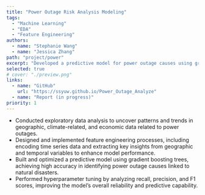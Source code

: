 ```yaml
---
title: "Power Outage Risk Analysis Modeling"
tags:
  - "Machine Learning"
  - "EDA"
  - "Feature Engineering"
authors:
  - name: "Stephanie Wang"
  - name: "Jessica Zhang"
path: "project/power"
excerpt: "Developed a predictive model for power outage causes using gradient boosting trees, integrating feature engineering on geographic, climate, and economic data to enhance performance. Conducted exploratory data analysis and hyperparameter tuning to improve accuracy, recall, and reliability in identifying outages linked to natural disasters."
selected: true
# cover: "./preview.png"
links:
  - name: "GitHub"
    url: "https://ssyuw.github.io/Power_Outage_Analyze"
  - name: "Report (in progress)"
priority: 1
---
```


- Conducted exploratory data analysis to uncover patterns and trends in geographic, climate-related, and economic
data related to power outages.
- Designed and implemented feature engineering processes, including encoding time series data and extracting key
insights from geographic and temporal variables to enhance model performance.
- Built and optimized a predictive model using gradient boosting trees, achieving high accuracy in identifying
power outage causes linked to natural disasters.
- Performed hyperparameter tuning by analyzing recall, precision, and F1 scores, improving the model’s overall
reliability and predictive capability.
